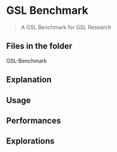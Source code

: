 # GSL Benchmark

> A GSL Benchmark for GSL Research

## Files in the folder

GSL-Benchmark


## Explanation

## Usage

## Performances

## Explorations


